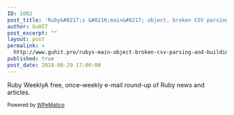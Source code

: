 ```yaml
---
ID: 1082
post_title: 'Ruby&#8217;s &#8216;main&#8217; object, broken CSV parsing, and building Linux desktop apps with Ruby'
author: GuHIT
post_excerpt: ""
layout: post
permalink: >
  http://www.guhit.pro/rubys-main-object-broken-csv-parsing-and-building-linux-desktop-apps-with-ruby/
published: true
post_date: 2018-08-29 17:00:00
---
```

Ruby WeeklyA free, once&ndash;weekly e-mail round-up of Ruby news and articles.<p class="wpematico_credit"><small>Powered by <a href="http://www.wpematico.com" target="_blank">WPeMatico</a></small></p>